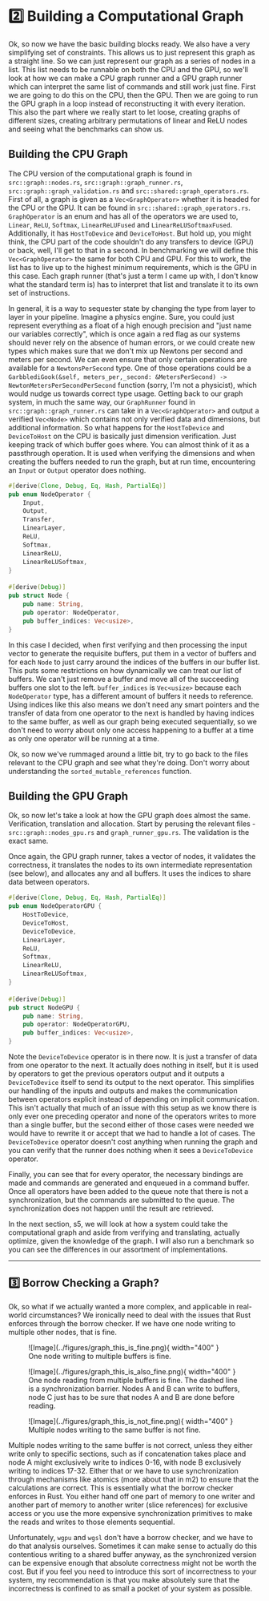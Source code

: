 # 2️⃣ Building a Computational Graph
Ok, so now we have the basic building blocks ready. We also have a very simplifying set of constraints. This
allows us to just represent this graph as a straight line. So we can just represent our graph as a
series of nodes in a list. This list needs to be runnable on both the CPU and the GPU, so we'll look
at how we can make a CPU graph runner and a GPU graph runner which can interpret the same list of
commands and still work just fine. First we are going to do this on the CPU, then the GPU. Then
we are going to run the GPU graph in a loop instead of reconstructing it with every iteration.
This also the part where we really start to let loose, creating graphs of different sizes,
creating arbitrary permutations of linear and ReLU nodes and seeing what the benchmarks can show us.

## Building the CPU Graph
The CPU version of the computational graph is found in ```src::graph::nodes.rs```,
```src::graph::graph_runner.rs```, ```src::graph::graph_validation.rs``` and
```src::shared::graph_operators.rs```. First of all, a graph is given as a
```Vec<GraphOperator>``` whether it is headed for the CPU or the GPU.
It can be found in ```src::shared::graph_operators.rs```.
```GraphOperator``` is an enum and has all of the operators we are used to,
```Linear```, ```ReLU```, ```Softmax```, ```LinearReLUFused``` and ```LinearReLUSoftmaxFused```.
Additionally, it has ```HostToDevice``` and ```DeviceToHost```. But hold up, you might think,
the CPU part of the code shouldn't do any transfers to device (GPU) or back, well, I'll get to
that in a second. In benchmarking we will define this ```Vec<GraphOperator>``` the same for
both CPU and GPU. For this to work, the list has to live up to the highest minimum requirements,
which is the GPU in this case. Each graph runner (that's just a term I came up with, I don't know
what the standard term is) has to interpret that list and translate it to its own set of instructions.

In general, it is a way to sequester state by changing the type from layer to layer in your pipeline.
Imagine a physics engine. Sure, you could just represent everything as a float of a high enough precision and
"just name our variables correctly", which is once again a red flag as our systems should never rely on
the absence of human errors, or we could create new types which makes sure that we don't mix up
Newtons per second and meters per second. We can even ensure that only certain operations are available
for a ```NewtonsPerSecond``` type. One of those operations could be a
```GarbblediGook(&self, meters_per,_second: &MetersPerSecond) -> NewtonMetersPerSecondPerSecond```
function (sorry, I'm not a physicist), which would nudge us towards correct type usage. Getting back to
our graph system, in much the same way, our ```GraphRunner``` found in ```src::graph::graph_runner.rs```
can take in a ```Vec<GraphOperator>``` and output a verified ```Vec<Node>``` which contains not only
verified data and dimensions, but additional information. So what happens for the ```HostToDevice``` and
```DeviceToHost``` on the CPU is basically just dimension verification. Just keeping track of which buffer
goes where. You can almost think of it as a passthrough operation. It is used when verifying the
dimensions and when creating the buffers needed to run the graph, but at run time, encountering an
```Input``` or ```Output``` operator does nothing.

```rust
#[derive(Clone, Debug, Eq, Hash, PartialEq)]
pub enum NodeOperator {
    Input,
    Output,
    Transfer,
    LinearLayer,
    ReLU,
    Softmax,
    LinearReLU,
    LinearReLUSoftmax,
}

#[derive(Debug)]
pub struct Node {
    pub name: String,
    pub operator: NodeOperator,
    pub buffer_indices: Vec<usize>,
}
```

In this case I decided, when first verifying and then processing the input vector to generate the
requisite buffers, put them in a vector of buffers and for each ```Node``` to just carry around the
indices of the buffers in our buffer list. This puts some restrictions on how dynamically we can treat
our list of buffers. We can't just remove a buffer and move all of the succeeding buffers one slot to the
left. ```buffer_indices``` is ```Vec<usize>``` because each ```NodeOperator``` type, has a different
amount of buffers it needs to reference. Using indices like this also means we don't need any
smart pointers and the transfer of data from one operator to the next is handled by having indices to
the same buffer, as well as our graph being executed sequentially, so we don't need to worry about
only one access happening to a buffer at a time as only one operator will be running at a time.

Ok, so now we've rummaged around a little bit, try to go back to the files relevant to the CPU graph
and see what they're doing. Don't worry about understanding the ```sorted_mutable_references```
function.

## Building the GPU Graph
Ok, so now let's take a look at how the GPU graph does almost the same. Verification, translation
and allocation. Start by perusing the relevant files - ```src::graph::nodes_gpu.rs``` and
```graph_runner_gpu.rs```. The validation is the exact same.

Once again, the GPU graph runner, takes a vector of nodes, it validates the correctness, it translates
the nodes to its own intermediate representation (see below), and allocates any and all buffers.
It uses the indices to share data between operators.

```rust
#[derive(Clone, Debug, Eq, Hash, PartialEq)]
pub enum NodeOperatorGPU {
    HostToDevice,
    DeviceToHost,
    DeviceToDevice,
    LinearLayer,
    ReLU,
    Softmax,
    LinearReLU,
    LinearReLUSoftmax,
}

#[derive(Debug)]
pub struct NodeGPU {
    pub name: String,
    pub operator: NodeOperatorGPU,
    pub buffer_indices: Vec<usize>,
}
```

Note the ```DeviceToDevice``` operator is in there now. It is just a transfer of data from one
operator to the next. It actually does nothing in itself, but it is used by operators to get the previous
operators output and it outputs a ```DeviceToDevice``` itself to send its output to the next operator.
This simplifies our handling of the inputs and outputs and makes the communication between
operators explicit instead of depending on implicit communication. This isn't actually that much
of an issue with this setup as we know there is only ever one preceding operator and none of the
operators writes to more than a single buffer, but the second either of those cases were needed
we would have to rewrite it or accept that we had to handle a lot of cases. The ```DeviceToDevice```
operator doesn't cost anything when running the graph and you can verify that the runner
does nothing when it sees a ```DeviceToDevice``` operator.

Finally, you can see that for every operator, the necessary bindings are made and commands are generated
and enqueued in a command buffer. Once all operators have been added to the queue note that there is
not a synchronization, but the commands are submitted to the queue. The synchronization does not happen
until the result are retrieved.

In the next section, s5, we will look at how a system could take the computational graph and aside from
verifying and translating, actually optimize, given the knowledge of the graph. I will also run
a benchmark so you can see the differences in our assortment of implementations.

_________________

## 3️⃣ Borrow Checking a Graph?
Ok, so what if we actually wanted a more complex, and applicable in real-world circumstances?
We ironically need to deal with the issues that Rust enforces through the borrow checker.
If we have one node writing to multiple other nodes, that is fine.

<figure markdown>
![Image](../figures/graph_this_is_fine.png){ width="400" }
<figcaption>
One node writing to multiple buffers is fine.
</figcaption>
</figure>

<figure markdown>
![Image](../figures/graph_this_is_also_fine.png){ width="400" }
<figcaption>
One node reading from multiple buffers is fine. The dashed line is a synchronization barrier.
Nodes A and B can write to buffers, node C just has to be sure that nodes A and B are done before reading.
</figcaption>
</figure>

<figure markdown>
![Image](../figures/graph_this_is_not_fine.png){ width="400" }
<figcaption>
Multiple nodes writing to the same buffer is not fine.
</figcaption>
</figure>

Multiple nodes writing to the same buffer is not correct, unless they either write only to
specific sections, such as if concatenation takes place and node A might exclusively write
to indices 0-16, with node B exclusively writing to indices 17-32. Either that or we
have to use synchronization through mechanisms like atomics (more about that in m2)
to ensure that the calculations are correct. This is essentially what the borrow
checker enforces in Rust. You either hand off one part of memory to one writer
and another part of memory to another writer (slice references) for exclusive access
or you use the more expensive synchronization primitives to make the reads and writes
to those elements sequential.

Unfortunately, ```wgpu``` and ```wgsl``` don't have a borrow checker, and we have to do that
analysis ourselves. Sometimes it can make sense to actually do this contentious writing
to a shared buffer anyway, as the synchronized version can be expensive enough that
absolute correctness might not be worth the cost. But if you feel you need to introduce this
sort of incorrectness to your system, my recommendation is that you make absolutely sure that
the incorrectness is confined to as small a pocket of your system as possible.
